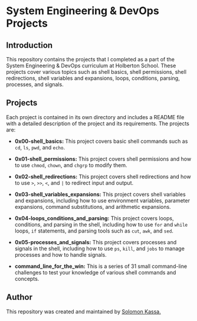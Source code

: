 # System Engineering & DevOps Projects

## Introduction

This repository contains the projects that I completed as a part of the System Engineering & DevOps curriculum at Holberton School. These projects cover various topics such as shell basics, shell permissions, shell redirections, shell variables and expansions, loops, conditions, parsing, processes, and signals.

## Projects

Each project is contained in its own directory and includes a README file with a detailed description of the project and its requirements. The projects are:

- **0x00-shell_basics:** This project covers basic shell commands such as `cd`, `ls`, `pwd`, and `echo`.

- **0x01-shell_permissions:** This project covers shell permissions and how to use `chmod`, `chown`, and `chgrp` to modify them.

- **0x02-shell_redirections:** This project covers shell redirections and how to use `>`, `>>`, `<`, and `|` to redirect input and output.

- **0x03-shell_variables_expansions:** This project covers shell variables and expansions, including how to use environment variables, parameter expansions, command substitutions, and arithmetic expansions.

- **0x04-loops_conditions_and_parsing:** This project covers loops, conditions, and parsing in the shell, including how to use `for` and `while` loops, `if` statements, and parsing tools such as `cut`, `awk`, and `sed`.

- **0x05-processes_and_signals:** This project covers processes and signals in the shell, including how to use `ps`, `kill`, and `jobs` to manage processes and how to handle signals.

- **command_line_for_the_win:** This is a series of 31 small command-line challenges to test your knowledge of various shell commands and concepts.

## Author

This repository was created and maintained by [Solomon Kassa.](https://github.com/Solomonkassa)

